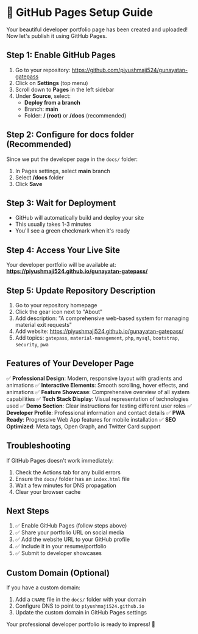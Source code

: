 # 🚀 GitHub Pages Setup Guide

Your beautiful developer portfolio page has been created and uploaded! Now let's publish it using GitHub Pages.

## Step 1: Enable GitHub Pages

1. Go to your repository: https://github.com/piyushmaji524/gunayatan-gatepass
2. Click on **Settings** (top menu)
3. Scroll down to **Pages** in the left sidebar
4. Under **Source**, select:
   - **Deploy from a branch**
   - Branch: **main**
   - Folder: **/ (root)** or **/docs** (recommended)

## Step 2: Configure for docs folder (Recommended)

Since we put the developer page in the `docs/` folder:
1. In Pages settings, select **main** branch
2. Select **/docs** folder
3. Click **Save**

## Step 3: Wait for Deployment

- GitHub will automatically build and deploy your site
- This usually takes 1-3 minutes
- You'll see a green checkmark when it's ready

## Step 4: Access Your Live Site

Your developer portfolio will be available at:
**https://piyushmaji524.github.io/gunayatan-gatepass/**

## Step 5: Update Repository Description

1. Go to your repository homepage
2. Click the gear icon next to "About"
3. Add description: "A comprehensive web-based system for managing material exit requests"
4. Add website: https://piyushmaji524.github.io/gunayatan-gatepass/
5. Add topics: `gatepass`, `material-management`, `php`, `mysql`, `bootstrap`, `security`, `pwa`

## Features of Your Developer Page

✅ **Professional Design**: Modern, responsive layout with gradients and animations
✅ **Interactive Elements**: Smooth scrolling, hover effects, and animations
✅ **Feature Showcase**: Comprehensive overview of all system capabilities
✅ **Tech Stack Display**: Visual representation of technologies used
✅ **Demo Section**: Clear instructions for testing different user roles
✅ **Developer Profile**: Professional information and contact details
✅ **PWA Ready**: Progressive Web App features for mobile installation
✅ **SEO Optimized**: Meta tags, Open Graph, and Twitter Card support

## Troubleshooting

If GitHub Pages doesn't work immediately:
1. Check the Actions tab for any build errors
2. Ensure the `docs/` folder has an `index.html` file
3. Wait a few minutes for DNS propagation
4. Clear your browser cache

## Next Steps

1. ✅ Enable GitHub Pages (follow steps above)
2. ✅ Share your portfolio URL on social media
3. ✅ Add the website URL to your GitHub profile
4. ✅ Include it in your resume/portfolio
5. ✅ Submit to developer showcases

## Custom Domain (Optional)

If you have a custom domain:
1. Add a `CNAME` file in the `docs/` folder with your domain
2. Configure DNS to point to `piyushmaji524.github.io`
3. Update the custom domain in GitHub Pages settings

Your professional developer portfolio is ready to impress! 🌟
